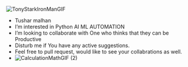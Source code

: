 ![TonyStarkIronManGIF](https://user-images.githubusercontent.com/66706496/152694990-d4c745c8-6e7e-4d2b-9ca2-558d751f09d2.gif)

-  Tushar malhan
- I’m interested in Python AI ML AUTOMATION
- I’m looking to collaborate with One who thinks that they can be Productive 
- Disturb me if You have any active suggestions.
- Feel free to pull request, would like to see your collabrations as well.
- ![CalculationMathGIF (2)](https://media3.giphy.com/media/2Y8Iq3xe121Ba3hUAM/200w.webp?cid=ecf05e472h5vrtzkfxl4ei8s0x91e701wnxqvoja9xqz0ast&rid=200w.webp&ct=g)


<!---
tushar2malhan/tushar2malhan is a ✨ special ✨ repository because its `README.md` (this file) appears on your GitHub profile.
You can click the Preview link to take a look at your changes.
--->
